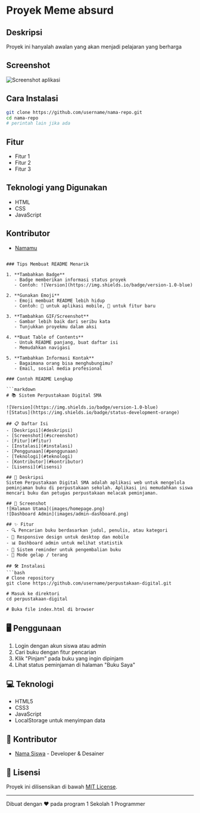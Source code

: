 # Proyek Meme absurd

## Deskripsi

Proyek ini hanyalah awalan yang akan menjadi pelajaran yang berharga

## Screenshot

![Screenshot aplikasi](/path/ke/screenshot.png)

## Cara Instalasi

```bash
git clone https://github.com/username/nama-repo.git
cd nama-repo
# perintah lain jika ada
```

## Fitur

- Fitur 1
- Fitur 2
- Fitur 3

## Teknologi yang Digunakan

- HTML
- CSS
- JavaScript

## Kontributor

- [Namamu](https://github.com/username)

````

### Tips Membuat README Menarik

1. **Tambahkan Badge**
   - Badge memberikan informasi status proyek
   - Contoh: ![Version](https://img.shields.io/badge/version-1.0-blue)

2. **Gunakan Emoji**
   - Emoji membuat README lebih hidup
   - Contoh: 📱 untuk aplikasi mobile, 🚀 untuk fitur baru

3. **Tambahkan GIF/Screenshot**
   - Gambar lebih baik dari seribu kata
   - Tunjukkan proyekmu dalam aksi

4. **Buat Table of Contents**
   - Untuk README panjang, buat daftar isi
   - Memudahkan navigasi

5. **Tambahkan Informasi Kontak**
   - Bagaimana orang bisa menghubungimu?
   - Email, sosial media profesional

### Contoh README Lengkap

```markdown
# 📚 Sistem Perpustakaan Digital SMA

![Version](https://img.shields.io/badge/version-1.0-blue)
![Status](https://img.shields.io/badge/status-development-orange)

## 📋 Daftar Isi
- [Deskripsi](#deskripsi)
- [Screenshot](#screenshot)
- [Fitur](#fitur)
- [Instalasi](#instalasi)
- [Penggunaan](#penggunaan)
- [Teknologi](#teknologi)
- [Kontributor](#kontributor)
- [Lisensi](#lisensi)

## 📝 Deskripsi
Sistem Perpustakaan Digital SMA adalah aplikasi web untuk mengelola peminjaman buku di perpustakaan sekolah. Aplikasi ini memudahkan siswa mencari buku dan petugas perpustakaan melacak peminjaman.

## 📸 Screenshot
![Halaman Utama](images/homepage.png)
![Dashboard Admin](images/admin-dashboard.png)

## ✨ Fitur
- 🔍 Pencarian buku berdasarkan judul, penulis, atau kategori
- 📱 Responsive design untuk desktop dan mobile
- 📊 Dashboard admin untuk melihat statistik
- 📆 Sistem reminder untuk pengembalian buku
- 🌙 Mode gelap / terang

## 🛠️ Instalasi
```bash
# Clone repository
git clone https://github.com/username/perpustakaan-digital.git

# Masuk ke direktori
cd perpustakaan-digital

# Buka file index.html di browser
````

## 🖥️ Penggunaan

1. Login dengan akun siswa atau admin
2. Cari buku dengan fitur pencarian
3. Klik "Pinjam" pada buku yang ingin dipinjam
4. Lihat status peminjaman di halaman "Buku Saya"

## 💻 Teknologi

- HTML5
- CSS3
- JavaScript
- LocalStorage untuk menyimpan data

## 👥 Kontributor

- [Nama Siswa](https://github.com/username) - Developer & Desainer

## 📄 Lisensi

Proyek ini dilisensikan di bawah [MIT License](LICENSE).

---

Dibuat dengan ❤️ pada program 1 Sekolah 1 Programmer
